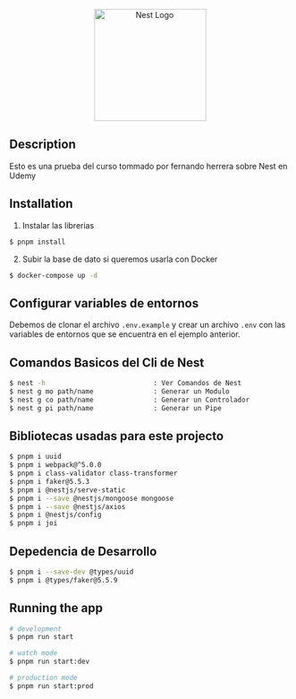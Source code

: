 <p align="center">
  <a href="http://nestjs.com/" target="blank"><img src="https://nestjs.com/img/logo-small.svg" width="200" alt="Nest Logo" /></a>
</p>

[circleci-image]: https://img.shields.io/circleci/build/github/nestjs/nest/master?token=abc123def456
[circleci-url]: https://circleci.com/gh/nestjs/nest


## Description

Esto es una prueba del curso tommado por fernando herrera sobre Nest en Udemy

## Installation
1. Instalar las librerias
```bash
$ pnpm install
```

2. Subir la base de dato si queremos usarla con Docker
```bash
$ docker-compose up -d
```
## Configurar variables de entornos
Debemos de clonar el archivo ```.env.example``` y crear un archivo ```.env``` con las variables de entornos que se encuentra en el ejemplo anterior.


## Comandos Basicos del Cli de Nest
```bash
$ nest -h                           : Ver Comandos de Nest
$ nest g mo path/name               : Generar un Modulo
$ nest g co path/name               : Generar un Controlador
$ nest g pi path/name               : Generar un Pipe
```

## Bibliotecas usadas para este projecto
```bash
$ pnpm i uuid
$ pnpm i webpack@^5.0.0
$ pnpm i class-validator class-transformer
$ pnpm i faker@5.5.3
$ pnpm i @nestjs/serve-static
$ pnpm i --save @nestjs/mongoose mongoose
$ pnpm i --save @nestjs/axios
$ pnpm i @nestjs/config
$ pnpm i joi
```

## Depedencia de Desarrollo
```bash
$ pnpm i --save-dev @types/uuid
$ pnpm i @types/faker@5.5.9
```

## Running the app

```bash
# development
$ pnpm run start

# watch mode
$ pnpm run start:dev

# production mode
$ pnpm run start:prod
```
